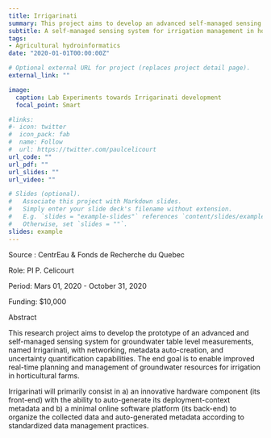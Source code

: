 ```yaml
---
title: Irrigarinati
summary: This project aims to develop an advanced self-managed sensing system for irrigation management in horticultural farms.
subtitle: A self-managed sensing system for irrigation management in horticultural farms.
tags:
- Agricultural hydroinformatics
date: "2020-01-01T00:00:00Z"

# Optional external URL for project (replaces project detail page).
external_link: ""

image:
  caption: Lab Experiments towards Irrigarinati development
  focal_point: Smart

#links:
#- icon: twitter
#  icon_pack: fab
#  name: Follow
#  url: https://twitter.com/paulcelicourt
url_code: ""
url_pdf: ""
url_slides: ""
url_video: ""

# Slides (optional).
#   Associate this project with Markdown slides.
#   Simply enter your slide deck's filename without extension.
#   E.g. `slides = "example-slides"` references `content/slides/example-slides.md`.
#   Otherwise, set `slides = ""`.
slides: example
---
```


Source : CentrEau & Fonds de Recherche du Quebec

Role:	PI P. Celicourt

Period:	Mars 01, 2020 - October 31, 2020

Funding:	$10,000

Abstract

This research project aims to develop the prototype of an advanced and self-managed sensing system for groundwater table level measurements, named Irrigarinati, with networking, metadata auto-creation, and uncertainty quantification capabilities. The end goal is to enable improved real-time planning and management of groundwater resources for irrigation in horticultural farms. 

Irrigarinati will primarily consist in a) an innovative hardware component (its front-end) with the ability to auto-generate its deployment-context metadata and b) a minimal online software platform (its back-end) to organize the collected data and auto-generated metadata according to standardized data management practices.
